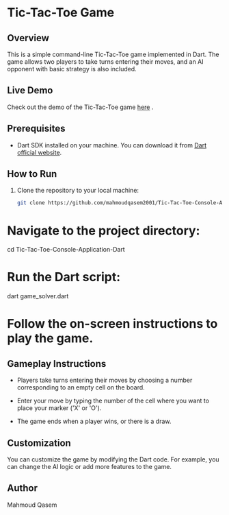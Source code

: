# Tic-Tac-Toe Game

## Overview

This is a simple command-line Tic-Tac-Toe game implemented in Dart. The game allows two players to take turns entering their moves, and an AI opponent with basic strategy is also included.

## Live Demo

Check out the demo of the Tic-Tac-Toe game [here](https://drive.google.com/file/d/1GXy3kf9a6d8LwgqjU2ExyoI8AqpDlpaK/view?usp=sharing) .


## Prerequisites

- Dart SDK installed on your machine. You can download it from [Dart official website](https://dart.dev/get-dart).

## How to Run

1. Clone the repository to your local machine:

   ```bash
   git clone https://github.com/mahmoudqasem2001/Tic-Tac-Toe-Console-Application-Dart.git

# Navigate to the project directory:
cd Tic-Tac-Toe-Console-Application-Dart

# Run the Dart script:
dart game_solver.dart

# Follow the on-screen instructions to play the game.

## Gameplay Instructions
- Players take turns entering their moves by choosing a number corresponding to an empty cell on the board.

- Enter your move by typing the number of the cell where you want to place your marker ('X' or 'O').

- The game ends when a player wins, or there is a draw.

## Customization
You can customize the game by modifying the Dart code. For example, you can change the AI logic or add more features to the game.

## Author
Mahmoud Qasem







